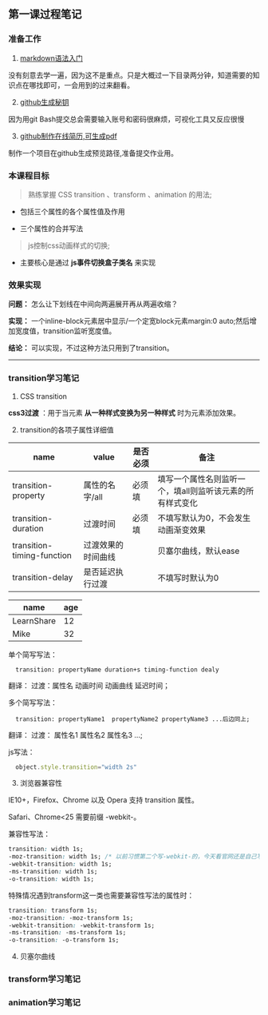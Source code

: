 ## 第一课过程笔记

### 准备工作
1. [markdown语法入门](http://blog.didispace.com/books/learning-markdown/article/about/readme.html)

  没有刻意去学一遍，因为这不是重点。只是大概过一下目录两分钟，知道需要的知识点在哪找即可，一会用到的过来翻看。

2. [github生成秘钥](https://blog.csdn.net/stven_king/article/details/44863001)
  
  因为用git Bash提交总会需要输入账号和密码很麻烦，可视化工具又反应很慢

3. [github制作在线简历,可生成pdf](https://blog.csdn.net/biyongyao/article/details/74536664)

  制作一个项目在github生成预览路径,准备提交作业用。

### 本课程目标
> 熟练掌握 CSS transition 、transform 、animation 的用法;

* 包括三个属性的各个属性值及作用

* 三个属性的合并写法

> js控制css动画样式的切换;

* 主要核心是通过 **js事件切换盒子类名** 来实现

### 效果实现
**问题：**
怎么让下划线在中间向两遍展开再从两遍收缩？

**实现：**
一个inline-block元素居中显示/一个定宽block元素margin:0 auto;然后增加宽度值，transition监听宽度值。

**结论：**
可以实现，不过这种方法只用到了transition。

---

### transition学习笔记
1. CSS transition 

**css3过渡** ：用于当元素 **从一种样式变换为另一种样式** 时为元素添加效果。

2. transition的各项子属性详细值

name | value | 是否必须 | 备注
---- | ----- | -------- | ----
transition-property | 属性的名字/all | 必须填 | 填写一个属性名则监听一个，填all则监听该元素的所有样式变化
transition-duration | 过渡时间 | 必须填 | 不填写默认为0，不会发生动画渐变效果
transition-timing-function | 过渡效果的时间曲线 |  | 贝塞尔曲线，默认ease
transition-delay | 是否延迟执行过渡 |  | 不填写时默认为0

name | age
---- | ---
LearnShare | 12
Mike |  32


单个简写写法：
```
  transition: propertyName duration+s timing-function dealy
```
翻译： 过渡：属性名 动画时间 动画曲线 延迟时间；

多个简写写法：
```
  transition: propertyName1  propertyName2 propertyName3 ...后边同上;
```
翻译： 过渡： 属性名1 属性名2 属性名3 ...;

js写法：
```js
  object.style.transition="width 2s"
```
3. 浏览器兼容性
  
  IE10+，Firefox、Chrome 以及 Opera 支持 transition 属性。

  Safari、Chrome<25 需要前缀 -webkit-。

  兼容性写法：
  ```css
  transition: width 1s;
  -moz-transition: width 1s; /* 以前习惯第二个写-webkit-的，今天看官网还是自己写错了  */
  -webkit-transition: width 1s;
  -ms-transition: width 1s;
  -o-transition: width 1s;
  ```
  特殊情况遇到transform这一类也需要兼容性写法的属性时：
  ```css
  transition: transform 1s;
  -moz-transition: -moz-transform 1s;
  -webkit-transition: -webkit-transform 1s;
  -ms-transition: -ms-transform 1s;
  -o-transition: -o-transform 1s;
  ```
4. 贝塞尔曲线
### transform学习笔记
### animation学习笔记